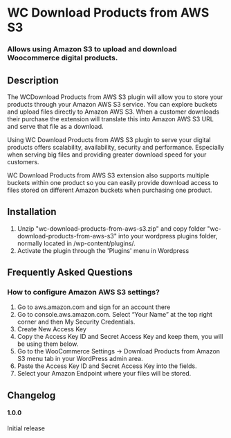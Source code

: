 # WC Download Products from AWS S3 

### Allows using Amazon S3 to upload and download Woocommerce digital products.

## Description 

The WCDownload Products from AWS S3  plugin will allow you to store your products through your Amazon AWS S3 service. You can explore buckets and upload files directly to Amazon AWS S3. When a customer downloads their purchase the extension will translate this into Amazon AWS S3 URL and serve that file as a download.

Using WC Download Products from AWS S3 plugin to serve your digital products offers scalability, availability, security and performance. Especially when serving big files and providing greater download speed for your customers.

WC Download Products from AWS S3  extension also supports multiple buckets within one product so you can easily provide download access to files stored on different Amazon buckets when purchasing one product.

## Installation 

1. Unzip "wc-download-products-from-aws-s3.zip" and copy folder "wc-download-products-from-aws-s3" into your wordpress plugins folder, normally located in /wp-content/plugins/. 
2. Activate the plugin through the 'Plugins' menu in Wordpress

## Frequently Asked Questions 

### How to configure Amazon AWS S3 settings? 

1. Go to aws.amazon.com and sign for an account there
2. Go to console.aws.amazon.com. Select “Your Name” at the top right corner and then My Security Credentials.
3. Create New Access Key
4. Copy the Access Key ID and Secret Access Key and keep them, you will be using them below.
5. Go to the WooCommerce Settings -> Download Products from Amazon S3  menu tab in your WordPress admin area.
6. Paste the  Access Key ID and  Secret Access Key into the fields.
7. Select your Amazon Endpoint where your files will be stored.


## Changelog 

#### 1.0.0
Initial release

